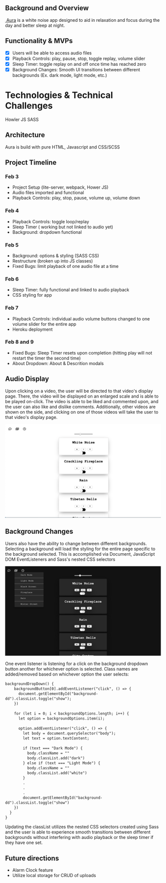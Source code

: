 ## Background and Overview
[ Aura](https://aura-js.herokuapp.com/) is a white noise app designed to aid in relaxation and focus during the day and better sleep at night. 

## Functionality & MVPs
- [x] Users will be able to access audio files
- [x] Playback Controls: play, pause, stop, toggle replay, volume slider
- [x] Sleep Timer: toggle replay on and off once time has reached zero
- [x] Background Changes: Smooth UI transitions between different backgrounds (Ex. dark mode, light mode, etc.)

# Technologies & Technical Challenges
Howler JS
SASS

## Architecture
Aura is build with pure HTML, Javascript and CSS/SCSS

## Project Timeline
### Feb 3
- Project Setup (lite-server, webpack, Hower JS)
- Audio files imported and functional
- Playback Controls: play, stop, pause, volume up, volume down

### Feb 4
- Playback Controls: toggle loop/replay
- Sleep Timer ( working but not linked to audio yet)
- Background: dropdown functional

### Feb 5
- Background: options & styling (SASS CSS)
- Restructure (broken up into JS classes)
- Fixed Bugs: limit playback of one audio file at a time

### Feb 6
- Sleep Timer: fully functional and linked to audio playback
- CSS styling for app

### Feb 7
- Playback Controls: individual audio volume buttons changed to one volume slider for the entire app
- Heroku deployment

### Feb 8 and 9
- Fixed Bugs: Sleep Timer resets upon completion (hitting play will not restart the timer the second time)
- About Dropdown: About & Descrition modals


## Audio Display
Upon clicking on a video, the user will be directed to that video's display page. There, the video will be displayed on an enlarged scale and is able to be played on-click. The video is able to be liked and commented upon, and the user can also like and dislike comments. Additionally, other videos are shown on the side, and clicking on one of those videos will take the user to that video's display page.

<img src="dist/images/audio-sc.png">


## Background Changes
Users also have the ability to change between different backgrounds. Selecting a background will load the styling for the entire page specific to the background selected. This is accomplished via Document, JavaScript DOM EventListeners and Sass's nested CSS selectors 

<img src="dist/images/background-sc.png">


One event listener is listening for a click on the background dropdown button another for whichever option is selected. Class names are added/removed based on whichever option the user selects:
```
backgroundDropDown() {
    backgroundButton[0].addEventListener("click", () => {
      document.getElementById("background-dd").classList.toggle("show");
    })

    for (let i = 0; i < backgroundOptions.length; i++) {
      let option = backgroundOptions.item(i);

      option.addEventListener("click", () => {
        let body = document.querySelector("body");
        let text = option.textContent;

        if (text === "Dark Mode") {
          body.className = ""
          body.classList.add("dark")
        } else if (text === "Light Mode") {
          body.className = ""
          body.classList.add("white")
        }
        .
        .
        .
        document.getElementById("background-dd").classList.toggle("show")
    })
  }
}
```
Updating the classList utilizes the nested CSS selectors created using Sass and the user is able to experience smooth transitions between different backgrounds without interfering with audio playback or the sleep timer if they have one set.


## Future directions
- Alarm Clock feature
- Utilize local storage for CRUD of uploads